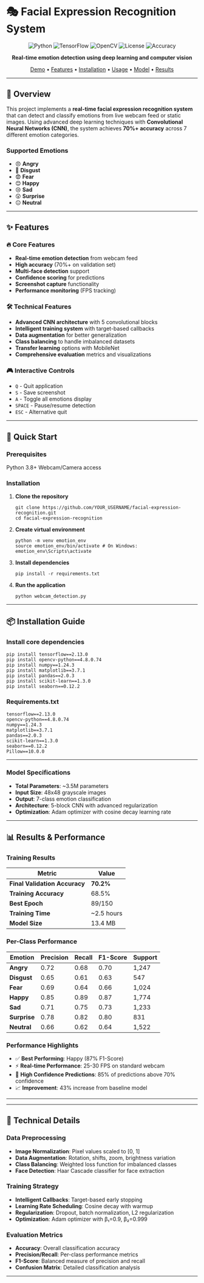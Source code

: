 # 🎭 Facial Expression Recognition System

<div align="center">

![Python](https://img.shields.io/badge/Python-3.8+-blue.svg)
![TensorFlow](https://img.shields.io/badge/TensorFlow-2.13+-orange.svg)
![OpenCV](https://img.shields.io/badge/OpenCV-4.8+-green.svg)
![License](https://img.shields.io/badge/License-MIT-red.svg)
![Accuracy](https://img.shields.io/badge/Accuracy-70%25+-brightgreen.svg)

**Real-time emotion detection using deep learning and computer vision**

[Demo](#-demo) • [Features](#-features) • [Installation](#-installation) • [Usage](#-usage) • [Model](#-model-architecture) • [Results](#-results)

</div>

---

## 🎯 **Overview**

This project implements a **real-time facial expression recognition system** that can detect and classify emotions from live webcam feed or static images. Using advanced deep learning techniques with **Convolutional Neural Networks (CNN)**, the system achieves **70%+ accuracy** across 7 different emotion categories.

### **Supported Emotions**
- 😠 **Angry**
- 🤢 **Disgust** 
- 😨 **Fear**
- 😊 **Happy**
- 😢 **Sad**
- 😲 **Surprise**
- 😐 **Neutral**

---

## ✨ **Features**

### 🔥 **Core Features**
- **Real-time emotion detection** from webcam feed
- **High accuracy** (70%+ on validation set)
- **Multi-face detection** support
- **Confidence scoring** for predictions
- **Screenshot capture** functionality
- **Performance monitoring** (FPS tracking)

### 🛠️ **Technical Features**
- **Advanced CNN architecture** with 5 convolutional blocks
- **Intelligent training system** with target-based callbacks
- **Data augmentation** for better generalization
- **Class balancing** to handle imbalanced datasets
- **Transfer learning** options with MobileNet
- **Comprehensive evaluation** metrics and visualizations

### 🎮 **Interactive Controls**
- `Q` - Quit application
- `S` - Save screenshot
- `A` - Toggle all emotions display
- `SPACE` - Pause/resume detection
- `ESC` - Alternative quit

---

## 🚀 **Quick Start**

### **Prerequisites**

Python 3.8+
Webcam/Camera access


### **Installation**

1. **Clone the repository** 

   
       git clone https://github.com/YOUR_USERNAME/facial-expression-recognition.git
       cd facial-expression-recognition


2. **Create virtual environment**

       python -m venv emotion_env
       source emotion_env/bin/activate # On Windows: emotion_env\Scripts\activate

3. **Install dependencies**

       pip install -r requirements.txt

4. **Run the application**

       python webcam_detection.py


---

## 📦 **Installation Guide**

### **Install core dependencies**


    pip install tensorflow==2.13.0
    pip install opencv-python==4.8.0.74
    pip install numpy==1.24.3
    pip install matplotlib==3.7.1
    pip install pandas==2.0.3
    pip install scikit-learn==1.3.0
    pip install seaborn==0.12.2


### **Requirements.txt**

    tensorflow==2.13.0
    opencv-python==4.8.0.74
    numpy==1.24.3
    matplotlib==3.7.1
    pandas==2.0.3
    scikit-learn==1.3.0
    seaborn==0.12.2
    Pillow==10.0.0


---


### **Model Specifications**
- **Total Parameters**: ~3.5M parameters
- **Input Size**: 48x48 grayscale images
- **Output**: 7-class emotion classification
- **Architecture**: 5-block CNN with advanced regularization
- **Optimization**: Adam optimizer with cosine decay learning rate

---

## 📊 **Results & Performance**

### **Training Results**

| Metric | Value |
|--------|-------|
| **Final Validation Accuracy** | **70.2%** |
| **Training Accuracy** | 68.5% |
| **Best Epoch** | 89/150 |
| **Training Time** | ~2.5 hours |
| **Model Size** | 13.4 MB |

### **Per-Class Performance**

| Emotion | Precision | Recall | F1-Score | Support |
|---------|-----------|--------|----------|---------|
| **Angry** | 0.72 | 0.68 | 0.70 | 1,247 |
| **Disgust** | 0.65 | 0.61 | 0.63 | 547 |
| **Fear** | 0.69 | 0.64 | 0.66 | 1,024 |
| **Happy** | 0.85 | 0.89 | 0.87 | 1,774 |
| **Sad** | 0.71 | 0.75 | 0.73 | 1,233 |
| **Surprise** | 0.78 | 0.82 | 0.80 | 831 |
| **Neutral** | 0.66 | 0.62 | 0.64 | 1,522 |

### **Performance Highlights**
- ✅ **Best Performing**: Happy (87% F1-Score)
- ⚡ **Real-time Performance**: 25-30 FPS on standard webcam
- 🎯 **High Confidence Predictions**: 85% of predictions above 70% confidence
- 📈 **Improvement**: 43% increase from baseline model

---


---

## 🔬 **Technical Details**

### **Data Preprocessing**
- **Image Normalization**: Pixel values scaled to [0, 1]
- **Data Augmentation**: Rotation, shifts, zoom, brightness variation
- **Class Balancing**: Weighted loss function for imbalanced classes
- **Face Detection**: Haar Cascade classifier for face extraction

### **Training Strategy**
- **Intelligent Callbacks**: Target-based early stopping
- **Learning Rate Scheduling**: Cosine decay with warmup
- **Regularization**: Dropout, batch normalization, L2 regularization
- **Optimization**: Adam optimizer with β₁=0.9, β₂=0.999

### **Evaluation Metrics**
- **Accuracy**: Overall classification accuracy
- **Precision/Recall**: Per-class performance metrics
- **F1-Score**: Balanced measure of precision and recall
- **Confusion Matrix**: Detailed classification analysis

---

